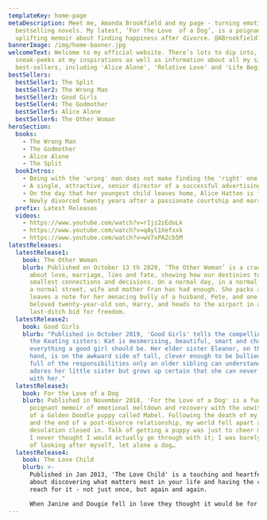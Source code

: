 ```yaml
---
templateKey: home-page
metaDescription: Meet me, Amanda Brookfield and my page - turning emotional
  bestselling novels. My latest, ‘For the Love  of a Dog’, is a poignant,
  uplifting memoir about finding happiness after divorce. @ABrookfield1
bannerImage: /img/home-banner.jpg
welcomeText: Welcome to my official website. There’s lots to dip into, with
  sneak-peeks at my inspirations as well as information about all my sixteen
  best-sellers, including 'Alice Alone', 'Relative Love' and 'Life Begins'.
bestSellers:
  bestSeller1: The Split
  bestSeller2: The Wrong Man
  bestSeller3: Good Girls
  bestSeller4: The Godmother
  bestSeller5: Alice Alone
  bestSeller6: The Other Woman
heroSection:
  books:
    - The Wrong Man
    - The Godmother
    - Alice Alone
    - The Split
  bookIntros:
    - Being with the 'wrong' man does not make finding the 'right' one any easier... While many regard her marriage with admiration and a touch of envy, Jane Lytton quietly reaches the shocking conclusion that her relationship with Michael, a successful banker with little time for her - or the nitty-gritty of family life - is failing.
    - A single, attractive, senior director of a successful advertising agency, Rachel Elliot has a handsome lover, close friends, and a clutch of beloved godchildren. But as her fortieth birthday approaches, so does a creeping sense of emptiness...
    - On the day that her youngest child leaves home, Alice Hatton is forced to confront the fact that she no longer loves her husband and that, without motherhood, her life is empty...
    - Newly divorced twenty years after a passionate courtship and marriage, Esther's and Lucas's lives are veering off course, as are the inner worlds of their two grown-up children. But can a family ever really be sliced in two?
  prefix: Latest Releases
  videos:
    - https://www.youtube.com/watch?v=rIjz2zEdoLk
    - https://www.youtube.com/watch?v=qAyl1Xefxxk
    - https://www.youtube.com/watch?v=wV7xPAZcb5M
latestReleases:
  latestRelease1:
    book: The Other Woman
    blurb: Published on October 13 th 2020, ‘The Other Woman’ is a crackling story
      about love, marriage, lies and fate, showing how our destinies turn on the
      smallest connections and decisions. On a normal day, in a normal house, on
      a normal street, wife and mother Fran has had enough. She packs a case,
      leaves a note for her menacing bully of a husband, Pete, and one for her
      beloved twenty-year-old son, Harry, and heads to the airport in a
      last-ditch bid for freedom.
  latestRelease2:
    book: Good Girls
    blurb: "Published in October 2019, 'Good Girls' tells the compelling story of
      the Keating sisters: Kat is mesmerising, beautiful, smart and charming -
      everything a good girl should be. Her elder sister Eleanor, on the other
      hand, is on the awkward side of tall, clever enough to be bullied, and
      full of the responsibilities only an older sibling can understand. She
      adores her little sister but grows up certain that she can never compete
      with her."
  latestRelease3:
    book: For the Love of a Dog
    blurb: Published in November 2018, 'For the Love of a Dog' is a funny and
      poignant memoir of emotional meltdown and recovery with the unwitting aid
      of a Golden Doodle puppy called Mabel. Following the death of my mother
      and the end of a post-divorce relationship, my world fell apart and
      desolation closed in. Talk of getting a puppy was just to cheer myself up.
      I never thought I would actually go through with it; I was barely capable
      of looking after myself, let alone a dog…
  latestRelease4:
    book: The Love Child
    blurb: >-
      Published in Jan 2013, 'The Love Child' is a touching and heartfelt story
      about discovering what matters most in your life and having the courage to
      reach for it - not just once, but again and again.

      When Janine and Dougie fell in love they thought it would be for ever. Fifteen years later their relationship is well and truly over, their daughter Stevie their one remaining connection...
---
```


